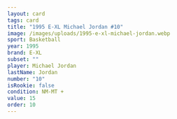 ```yaml
---
layout: card
tags: card
title: "1995 E-XL Michael Jordan #10"
image: /images/uploads/1995-e-xl-michael-jordan.webp
sport: Basketball
year: 1995
brand: E-XL
subset: ""
player: Michael Jordan
lastName: Jordan
number: "10"
isRookie: false
condition: NM-MT +
value: 15
order: 10
---
```

